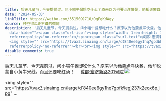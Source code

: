 ```yaml
---
title: 后天儿童节，今天提前过。问小喵午餐想吃什么？原来以为他要点洋快餐，他却说蒙自小黄牛米线。而且还要吃红汤！ 成都·宏济新路201号院 [图片][图片][图片][图片...
date: '2024-05-30'
linkTitle: https://weibo.com/3515092710/OgFgKdWgy
source: 种豆得瓜谢不谦的微博
description: '后天儿童节，今天提前过。问小喵午餐想吃什么？原来以为他要点洋快餐，他却说蒙自小黄牛米线。而且还要吃红汤！ <a href="http://weibo.com/p/100101B2094655DB69A1FD459D"
  data-hide=""><span class="url-icon"><img style="width: 1rem;height: 1rem" src="https://h5.sinaimg.cn/upload/2015/09/25/3/timeline_card_small_location_default.png"
  referrerpolicy="no-referrer"></span><span class="surl-text">成都·宏济新路201号院</span></a>
  <img style="" src="https://tvax3.sinaimg.cn/large/d1840ee6gy1hq7gpdbhflj237k2eou0y.jpg"
  referrerpolicy="no-referrer"><br><br><img style="" src="https://tvax2.sinaimg.cn/large/d1840ee6gy1hq7gpfk5egj237k2eox6p.jpg"  ...'
disable_comments: true
---
```

后天儿童节，今天提前过。问小喵午餐想吃什么？原来以为他要点洋快餐，他却说蒙自小黄牛米线。而且还要吃红汤！ <a href="http://weibo.com/p/100101B2094655DB69A1FD459D" data-hide=""><span class="url-icon"><img style="width: 1rem;height: 1rem" src="https://h5.sinaimg.cn/upload/2015/09/25/3/timeline_card_small_location_default.png" referrerpolicy="no-referrer"></span><span class="surl-text">成都·宏济新路201号院</span></a> <img style="" src="https://tvax3.sinaimg.cn/large/d1840ee6gy1hq7gpdbhflj237k2eou0y.jpg" referrerpolicy="no-referrer"><br><br><img style="" src="https://tvax2.sinaimg.cn/large/d1840ee6gy1hq7gpfk5egj237k2eox6p.jpg"  ...